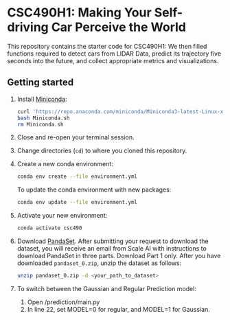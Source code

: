 # CSC490H1: Making Your Self-driving Car Perceive the World

This repository contains the starter code for CSC490H1: We then filled functions required to detect cars from LIDAR Data, predict its trajectory five seconds into the future, and collect appropriate metrics and visualizations.


## Getting started

1. Install [Miniconda](https://docs.conda.io/en/latest/miniconda.html):

   ```bash
   curl 'https://repo.anaconda.com/miniconda/Miniconda3-latest-Linux-x86_64.sh' > Miniconda.sh
   bash Miniconda.sh
   rm Miniconda.sh
   ```

2. Close and re-open your terminal session.

3. Change directories (`cd`) to where you cloned this repository.

4. Create a new conda environment:

   ```bash
   conda env create --file environment.yml
   ```

   To update the conda environment with new packages:

   ```bash
   conda env update --file environment.yml
   ```

5. Activate your new environment:

   ```bash
   conda activate csc490
   ```

6. Download [PandaSet](https://scale.com/resources/download/pandaset).
   After submitting your request to download the dataset, you will receive an
   email from Scale AI with instructions to download PandaSet in three parts.
   Download Part 1 only. After you have downloaded `pandaset_0.zip`,
   unzip the dataset as follows:

   ```bash
   unzip pandaset_0.zip -d <your_path_to_dataset>
   ```

6. To switch between the Gaussian and Regular Prediction model:
      1. Open /prediction/main.py
      2. In line 22, set MODEL=0 for regular, and MODEL=1 for Gaussian.
